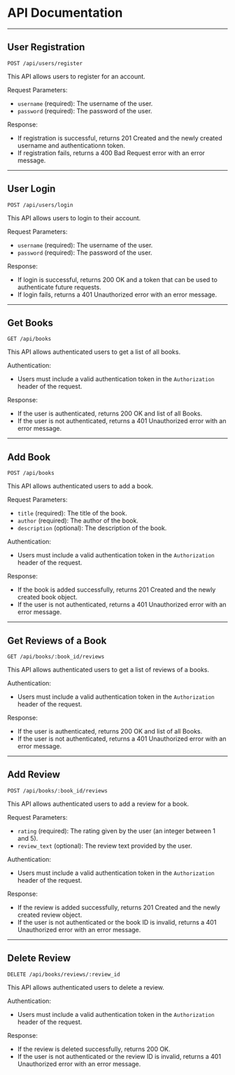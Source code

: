 # API Documentation

* * *

## User Registration

`POST /api/users/register`

This API allows users to register for an account.

Request Parameters:

* `username` (required): The username of the user.
* `password` (required): The password of the user.

Response:

* If registration is successful, returns 201 Created and the newly created username and authenticationn token.
* If registration fails, returns a 400 Bad Request error with an error message.

* * *

## User Login

`POST /api/users/login`

This API allows users to login to their account.

Request Parameters:

* `username` (required): The username of the user.
* `password` (required): The password of the user.

Response:

* If login is successful, returns 200 OK and a token that can be used to authenticate future requests.
* If login fails, returns a 401 Unauthorized error with an error message.

* * *

## Get Books

`GET /api/books`

This API allows authenticated users to get a list of all books.

Authentication:

* Users must include a valid authentication token in the `Authorization` header of the request.

Response:

* If the user is authenticated, returns 200 OK and list of all Books.
* If the user is not authenticated, returns a 401 Unauthorized error with an error message.

* * *

## Add Book

`POST /api/books`

This API allows authenticated users to add a book.

Request Parameters:

* `title` (required): The title of the book.
* `author` (required): The author of the book.
* `description` (optional): The description of the book.

Authentication:

* Users must include a valid authentication token in the `Authorization` header of the request.

Response:

* If the book is added successfully, returns 201 Created and the newly created book object.
* If the user is not authenticated, returns a 401 Unauthorized error with an error message.

* * *

## Get Reviews of a Book

`GET /api/books/:book_id/reviews`

This API allows authenticated users to get a list of reviews of a books.

Authentication:

* Users must include a valid authentication token in the `Authorization` header of the request.

Response:

* If the user is authenticated, returns 200 OK and list of all Books.
* If the user is not authenticated, returns a 401 Unauthorized error with an error message.

* * *

## Add Review

`POST /api/books/:book_id/reviews`

This API allows authenticated users to add a review for a book.

Request Parameters:

* `rating` (required): The rating given by the user (an integer between 1 and 5).
* `review_text` (optional): The review text provided by the user.

Authentication:

* Users must include a valid authentication token in the `Authorization` header of the request.

Response:

* If the review is added successfully, returns 201 Created and the newly created review object.
* If the user is not authenticated or the book ID is invalid, returns a 401 Unauthorized error with an error message.

* * *

## Delete Review

`DELETE /api/books/reviews/:review_id`

This API allows authenticated users to delete a review.

Authentication:

* Users must include a valid authentication token in the `Authorization` header of the request.

Response:

* If the review is deleted successfully, returns 200 OK.
* If the user is not authenticated or the review ID is invalid, returns a 401 Unauthorized error with an error message.
